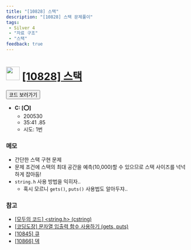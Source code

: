 ```yaml
---
title: "[10828] 스택"
description: "[10828] 스택 문제풀이"
tags: 
 - Silver 4
 - "자료 구조"
 - "스택"
feedback: true
---
```

<h1><img src="https://doky.space/assets/icpclev/s4.svg" height="37px"> <a href="http://icpc.me/10828">[10828] 스택</a></h1>

<a href="https://github.com/DokySp/acmicpc-practice/tree/master/10828"><button class="btn btn-info">코드 보러가기</button></a>

- **C: [:o:]**
  - 200530
  - 35:41 .85
  - 시도: 1번

### 메모
 - 간단한 스택 구현 문제
 - 문제 조건에 스택의 최대 공간을 예측(10,000)할 수 있으므로 스택 사이즈를 넉넉하게 잡아둠!
 - `string.h` 사용 방법을 익히자..
    - 혹시 모르니 `gets()`, `puts()` 사용법도 알아두쟈..

### 참고
 - [[모두의 코드] &lt;string.h&gt; (cstring)](https://modoocode.com/76)
 - [[코딩도장] 문자열 입출력 함수 사용하기 (gets, puts)](https://dojang.io/mod/page/view.php?id=762)
 - [[10845] 큐](https://uhug.github.io/docs/10845)
 - [[10866] 덱](https://uhug.github.io/docs/10866)
